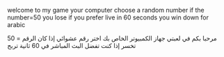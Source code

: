 welcome to my game your computer choose a random number if the number=50 you lose if you prefer live in 60 seconds you win
down for arabic 








مرحبا بكم في لعبتي جهاز الكمبيوتر الخاص بك اختر رقم عشوائي إذا كان الرقم = 50 تخسر إذا كنت تفضل البث المباشر في 60 ثانية تربح
